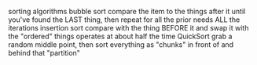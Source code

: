 sorting algorithms
  bubble sort
    compare the item to the things after it until you've found the LAST thing, then repeat for all the prior
    needs ALL the iterations
  insertion sort
    compare with the thing BEFORE it and swap it with the "ordered" things
    operates at about half the time
  QuickSort
    grab a random middle point, then sort everything as "chunks" in front of and behind that "partition"
